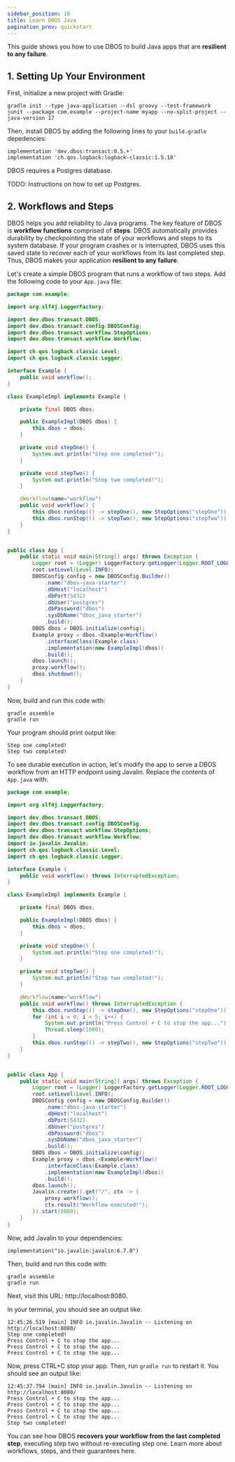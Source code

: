 ```yaml
---
sidebar_position: 10
title: Learn DBOS Java
pagination_prev: quickstart
---
```


This guide shows you how to use DBOS to build Java apps that are **resilient to any failure**.

## 1. Setting Up Your Environment

First, initialize a new project with Gradle:

```shell
gradle init --type java-application --dsl groovy --test-framework junit --package com.example --project-name myapp --no-split-project --java-version 17
```

Then, install DBOS by adding the following lines to your `build.gradle` depedencies:

```
implementation 'dev.dbos:transact:0.5.+'
implementation 'ch.qos.logback:logback-classic:1.5.18'
```

DBOS requires a Postgres database.

TODO: Instructions on how to set up Postgres.

## 2. Workflows and Steps

DBOS helps you add reliability to Java programs.
The key feature of DBOS is **workflow functions** comprised of **steps**.
DBOS automatically provides durability by checkpointing the state of your workflows and steps to its system database.
If your program crashes or is interrupted, DBOS uses this saved state to recover each of your workflows from its last completed step.
Thus, DBOS makes your application **resilient to any failure**.

Let's create a simple DBOS program that runs a workflow of two steps.
Add the following code to your `App.java` file:

```java showLineNumbers title="App.java"
package com.example;

import org.slf4j.LoggerFactory;

import dev.dbos.transact.DBOS;
import dev.dbos.transact.config.DBOSConfig;
import dev.dbos.transact.workflow.StepOptions;
import dev.dbos.transact.workflow.Workflow;

import ch.qos.logback.classic.Level;
import ch.qos.logback.classic.Logger;

interface Example {
    public void workflow();
}

class ExampleImpl implements Example {

    private final DBOS dbos;

    public ExampleImpl(DBOS dbos) {
        this.dbos = dbos;
    }

    private void stepOne() {
        System.out.println("Step one completed!");
    }

    private void stepTwo() {
        System.out.println("Step two completed!");
    }

    @Workflow(name="workflow")
    public void workflow() {
        this.dbos.runStep(() -> stepOne(), new StepOptions("stepOne"));
        this.dbos.runStep(() -> stepTwo(), new StepOptions("stepTwo"));
    }
}


public class App {
    public static void main(String[] args) throws Exception {
        Logger root = (Logger) LoggerFactory.getLogger(Logger.ROOT_LOGGER_NAME);
        root.setLevel(Level.INFO);
        DBOSConfig config = new DBOSConfig.Builder()
            .name("dbos-java-starter")
            .dbHost("localhost")
            .dbPort(5432)
            .dbUser("postgres")
            .dbPassword("dbos")
            .sysDbName("dbos_java_starter")
            .build();
        DBOS dbos = DBOS.initialize(config);
        Example proxy = dbos.<Example>Workflow()
            .interfaceClass(Example.class)
            .implementation(new ExampleImpl(dbos))
            .build();
        dbos.launch();
        proxy.workflow();
        dbos.shutdown();
    }
}
```

Now, build and run this code with:

```shell
gradle assemble
gradle run
```

Your program should print output like:

```shell
Step one completed!
Step two completed!
```

To see durable execution in action, let's modify the app to serve a DBOS workflow from an HTTP endpoint using Javalin.
Replace the contents of `App.java` with:

```java showLineNumbers title="App.java"
package com.example;

import org.slf4j.LoggerFactory;

import dev.dbos.transact.DBOS;
import dev.dbos.transact.config.DBOSConfig;
import dev.dbos.transact.workflow.StepOptions;
import dev.dbos.transact.workflow.Workflow;
import io.javalin.Javalin;
import ch.qos.logback.classic.Level;
import ch.qos.logback.classic.Logger;

interface Example {
    public void workflow() throws InterruptedException;
}

class ExampleImpl implements Example {

    private final DBOS dbos;

    public ExampleImpl(DBOS dbos) {
        this.dbos = dbos;
    }

    private void stepOne() {
        System.out.println("Step one completed!");
    }

    private void stepTwo() {
        System.out.println("Step two completed!");
    }

    @Workflow(name="workflow")
    public void workflow() throws InterruptedException {
        this.dbos.runStep(() -> stepOne(), new StepOptions("stepOne"));
        for (int i = 0; i < 5; i++) {
            System.out.println("Press Control + C to stop the app...");
            Thread.sleep(1000);
        }
        this.dbos.runStep(() -> stepTwo(), new StepOptions("stepTwo"));
    }
}


public class App {
    public static void main(String[] args) throws Exception {
        Logger root = (Logger) LoggerFactory.getLogger(Logger.ROOT_LOGGER_NAME);
        root.setLevel(Level.INFO);
        DBOSConfig config = new DBOSConfig.Builder()
            .name("dbos-java-starter")
            .dbHost("localhost")
            .dbPort(5432)
            .dbUser("postgres")
            .dbPassword("dbos")
            .sysDbName("dbos_java_starter")
            .build();
        DBOS dbos = DBOS.initialize(config);
        Example proxy = dbos.<Example>Workflow()
            .interfaceClass(Example.class)
            .implementation(new ExampleImpl(dbos))
            .build();
        dbos.launch();
        Javalin.create().get("/", ctx -> {
            proxy.workflow();
            ctx.result("Workflow executed!");
        }).start(8080);
    }
}
```

Now, add Javalin to your dependencies:

```
implementation("io.javalin:javalin:6.7.0")
```

Then, build and run this code with:

```shell
gradle assemble
gradle run
```

Next, visit this URL: http://localhost:8080.

In your terminal, you should see an output like:

```
12:45:26.519 [main] INFO io.javalin.Javalin -- Listening on http://localhost:8080/
Step one completed!
Press Control + C to stop the app...
Press Control + C to stop the app...
Press Control + C to stop the app...
```

Now, press CTRL+C stop your app. Then, run `gradle run` to restart it. You should see an output like:

```
12:45:37.794 [main] INFO io.javalin.Javalin -- Listening on http://localhost:8080/
Press Control + C to stop the app...
Press Control + C to stop the app...
Press Control + C to stop the app...
Press Control + C to stop the app...
Step two completed!
```

You can see how DBOS **recovers your workflow from the last completed step**, executing step two without re-executing step one.
Learn more about workflows, steps, and their guarantees here.